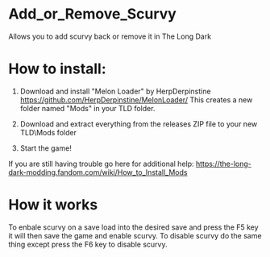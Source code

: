 # Add_or_Remove_Scurvy
Allows you to add scurvy back or remove it in The Long Dark

How to install:
===============
1. Download and install "Melon Loader" by HerpDerpinstine
https://github.com/HerpDerpinstine/MelonLoader/
This creates a new folder named "Mods" in your TLD folder.

2. Download and extract everything from the releases ZIP file to your new TLD\Mods folder
   
3. Start the game!

If you are still having trouble go here for additional help: https://the-long-dark-modding.fandom.com/wiki/How_to_Install_Mods

# How it works
To enbale scurvy on a save load into the desired save and press the F5 key it will then save the game and enable scurvy.
To disable scurvy do the same thing except press the F6 key to disable scurvy.
